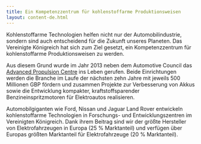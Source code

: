 ```yaml
---
title: Ein Kompetenzzentrum für kohlenstoffarme Produktionsweisen
layout: content-de.html
---
```


Kohlenstoffarme Technologien helfen nicht nur der Automobilindustrie, sondern sind auch entscheidend für die Zukunft unseres Planeten. Das Vereinigte Königreich hat sich zum Ziel gesetzt, ein Kompetenzzentrum für kohlenstoffarme Produktionsweisen zu werden.

Aus diesem Grund wurde im Jahr 2013 neben dem Automotive Council das [Advanced Propulsion Centre](http://www.apcuk.co.uk/) ins Leben gerufen. Beide Einrichtungen werden die Branche im Laufe der nächsten zehn Jahre mit jeweils 500 Millionen GBP fördern und zusammen Projekte zur Verbesserung von Akkus sowie die Entwicklung kompakter, kraftstoffsparender Benzineinspritzmotoren für Elektroautos realisieren.

Automobilgiganten wie Ford, Nissan und Jaguar Land Rover entwickeln kohlenstoffarme Technologien in Forschungs- und Entwicklungszentren im Vereinigten Königreich. Dank ihrem Beitrag sind wir der größte Hersteller von Elektrofahrzeugen in Europa (25 % Marktanteil) und verfügen über Europas größten Marktanteil für Elektrofahrzeuge (20 % Marktanteil).